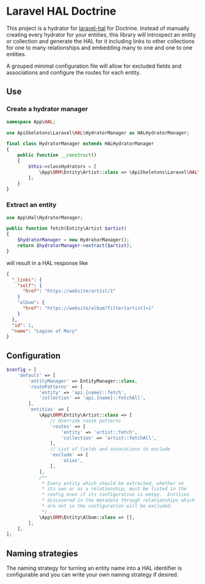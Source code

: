 # Laravel HAL Doctrine

This project is a hydrator for [laravel-hal](https://github.com/API-Skeletons/laravel-hal)
for Doctrine.  Instead of manually creating every hydrator for your entities, this library
will introspect an entity or collection and generate the HAL for it including links to 
other collections for one to many relationships and embedding many to one and one to one
entities.

A grouped minimal configuration file will allow for excluded fields and associations and
configure the routes for each entity.


## Use

### Create a hydrator manager

```php
namespace App\HAL;

use ApiSkeletons\Laravel\HAL\HydratorManager as HALHydratorManager;

final class HydratorManager extends HALHydratorManager
{
    public function __construct() 
    {
        $this->classHydrators = [
            \App\ORM\Entity\Artist::class => \ApiSkeletons\Laravel\HAL\Doctrine\DoctrineHydrator::class,
        ];
    }
}
```

### Extract an entity
```php
use App\Hal\HydratorManager;

public function fetch(Entity\Artist $artist)
{
    $hydratorManager = new HydratorManager();
    return $hydratorManager->extract($artist);
}
```

will result in a HAL response like 
```json
{
  "_links": {
    "self": {
      "href": "https://website/artist/1"
    }
    "album": {
      "href": "https://website/album?filter[artist]=1"
    }
  },
  "id": 1,
  "name": "Legion of Mary"
}
```


## Configuration

```php
$config = [
    'default' => [
        'entityManager' => EntityManager::class,
        'routePatterns' => [
            'entity' => 'api.{name}::fetch',
            'collection' => 'api.{name}::fetchAll',
        ],
        'entities' => [
            \App\ORM\Entity\Artist::class => [
                // Override route patterns
                'routes' => [
                    'entity' => 'artist::fetch',
                    'collection' => 'artist::fetchAll',
                ],
                // List of fields and assocations to exclude
                'exclude' => [
                    'alias',
                ],
            ],
            /**
             * Every entity which should be extracted, whether on
             * its own or as a relationship, must be listed in the
             * config even if its configuration is emtpy.  Entities 
             * discovered in the metadata through relationships which
             * are not in the configuration will be excluded.
             */
            \App\ORM\Entity\Album::class => [],
        ],
    ],
];
```

## Naming strategies

The naming strategy for turning an entity name into a HAL identifier is configurable and
you can write your own naming strategy if desired.
